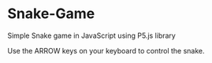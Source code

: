 # Snake-Game
Simple Snake game in JavaScript using P5.js library

Use the ARROW keys on your keyboard to control the snake.
